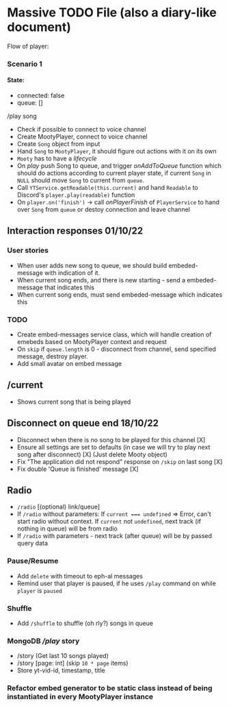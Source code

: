 # Massive TODO File (also a diary-like document)

Flow of player:

### Scenario 1

#### State:

- connected: false
- queue: []

/play song

- Check if possible to connect to voice channel
- Create MootyPlayer, connect to voice channel
- Create `Song` object from input
- Hand `Song` to `MootyPlayer`, it should figure out actions with it on its own
- `Mooty` has to have a _lifecycle_
- On _play_ push Song to queue, and trigger _onAddToQueue_ function which should do actions according to current player state, if current `Song` in `NULL` should move `Song` to current from `queue`.
- Call `YTService.getReadable(this.current)` and hand `Readable` to Discord's `player.play(readable)` function
- On `player.on('finish')` -> call _onPlayerFinish_ of `PlayerService` to hand over `Song` from `queue` or destoy connection and leave channel

## Interaction responses 01/10/22

### User stories

- When user adds new song to queue, we should build embeded-message with indication of it.
- When current song ends, and there is new starting - send a embeded-message that indicates this
- When current song ends, must send embeded-message which indicates this

### TODO

- Create embed-messages service class, which will handle creation of emebeds based on MootyPlayer context and request
- On `skip` if `queue.length` is 0 - disconnect from channel, send specified message, destroy player.
- Add small avatar on embed message

## /current

- Shows current song that is being played

## Disconnect on queue end 18/10/22

- Disconnect when there is no song to be played for this channel [X]
- Ensure all settings are set to defaults (in case we will try to play next song after disconnect) [X] (Just delete Mooty object)
- Fix "The application did not respond" response on `/skip` on last song [X]
- Fix double 'Queue is finished' message [X]

## Radio

- `/radio` [(optional) link/queue]
- If `/radio` without parameters: If `current === undefined` => Error, can't start radio without context. If `current` not `undefined`, next track (if nothing in queue) will be from radio
- If `/radio` with parameters - next track (after queue) will be by passed query data

### Pause/Resume

- Add `delete` with timeout to eph-al messages
- Remind user that player is paused, if he uses `/play` command on while `player` is `paused`

### Shuffle

- Add `/shuffle` to shuffle (oh rly?) songs in queue

### MongoDB _/play_ story

- /story (Get last 10 songs played)
- /story [page: int] (skip `10 * page` items)
- Store yt-vid-id, timestamp, title

### Refactor embed generator to be static class instead of being instantiated in every MootyPlayer instance
